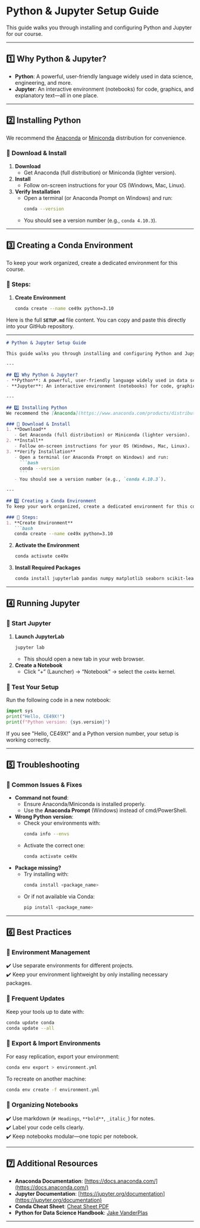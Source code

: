 # Python & Jupyter Setup Guide

This guide walks you through installing and configuring Python and Jupyter for our course.

---

## 1️⃣ Why Python & Jupyter?
- **Python**: A powerful, user-friendly language widely used in data science, engineering, and more.  
- **Jupyter**: An interactive environment (notebooks) for code, graphics, and explanatory text—all in one place.

---

## 2️⃣ Installing Python
We recommend the [Anaconda](https://www.anaconda.com/products/distribution) or [Miniconda](https://docs.conda.io/en/latest/miniconda.html) distribution for convenience.

### 🔹 Download & Install
1. **Download**  
   - Get Anaconda (full distribution) or Miniconda (lighter version).
2. **Install**  
   - Follow on-screen instructions for your OS (Windows, Mac, Linux).
3. **Verify Installation**  
   - Open a terminal (or Anaconda Prompt on Windows) and run:
     ```bash
     conda --version
     ```
   - You should see a version number (e.g., `conda 4.10.3`).

---

## 3️⃣ Creating a Conda Environment
To keep your work organized, create a dedicated environment for this course.

### 🔹 Steps:
1. **Create Environment**  
   ```bash
   conda create --name ce49x python=3.10
Here is the full **`SETUP.md`** file content. You can copy and paste this directly into your GitHub repository.  

---

```md
# Python & Jupyter Setup Guide

This guide walks you through installing and configuring Python and Jupyter for our course.

---

## 1️⃣ Why Python & Jupyter?
- **Python**: A powerful, user-friendly language widely used in data science, engineering, and more.  
- **Jupyter**: An interactive environment (notebooks) for code, graphics, and explanatory text—all in one place.

---

## 2️⃣ Installing Python
We recommend the [Anaconda](https://www.anaconda.com/products/distribution) or [Miniconda](https://docs.conda.io/en/latest/miniconda.html) distribution for convenience.

### 🔹 Download & Install
1. **Download**  
   - Get Anaconda (full distribution) or Miniconda (lighter version).
2. **Install**  
   - Follow on-screen instructions for your OS (Windows, Mac, Linux).
3. **Verify Installation**  
   - Open a terminal (or Anaconda Prompt on Windows) and run:
     ```bash
     conda --version
     ```
   - You should see a version number (e.g., `conda 4.10.3`).

---

## 3️⃣ Creating a Conda Environment
To keep your work organized, create a dedicated environment for this course.

### 🔹 Steps:
1. **Create Environment**  
   ```bash
   conda create --name ce49x python=3.10
   ```
2. **Activate the Environment**  
   ```bash
   conda activate ce49x
   ```
3. **Install Required Packages**  
   ```bash
   conda install jupyterlab pandas numpy matplotlib seaborn scikit-learn
   ```

---

## 4️⃣ Running Jupyter
### 🔹 Start Jupyter
1. **Launch JupyterLab**  
   ```bash
   jupyter lab
   ```
   - This should open a new tab in your web browser.
2. **Create a Notebook**  
   - Click “+” (Launcher) → “Notebook” → select the `ce49x` kernel.

### 🔹 Test Your Setup
Run the following code in a new notebook:
```python
import sys
print("Hello, CE49X!")
print(f"Python version: {sys.version}")
```

If you see "Hello, CE49X!" and a Python version number, your setup is working correctly.

---

## 5️⃣ Troubleshooting
### 🔹 Common Issues & Fixes
- **Command not found**:  
  - Ensure Anaconda/Miniconda is installed properly.
  - Use the **Anaconda Prompt** (Windows) instead of cmd/PowerShell.
- **Wrong Python version**:  
  - Check your environments with:
    ```bash
    conda info --envs
    ```
  - Activate the correct one:
    ```bash
    conda activate ce49x
    ```
- **Package missing?**  
  - Try installing with:
    ```bash
    conda install <package_name>
    ```
  - Or if not available via Conda:
    ```bash
    pip install <package_name>
    ```

---

## 6️⃣ Best Practices
### 🔹 Environment Management  
✔️ Use separate environments for different projects.  
✔️ Keep your environment lightweight by only installing necessary packages.  

### 🔹 Frequent Updates  
Keep your tools up to date with:
```bash
conda update conda
conda update --all
```

### 🔹 Export & Import Environments  
For easy replication, export your environment:
```bash
conda env export > environment.yml
```
To recreate on another machine:
```bash
conda env create -f environment.yml
```

### 🔹 Organizing Notebooks  
✔️ Use markdown (`# Headings`, `**bold**`, `_italic_`) for notes.  
✔️ Label your code cells clearly.  
✔️ Keep notebooks modular—one topic per notebook.  

---

## 7️⃣ Additional Resources
- **Anaconda Documentation**: [https://docs.anaconda.com/](https://docs.anaconda.com/)  
- **Jupyter Documentation**: [https://jupyter.org/documentation](https://jupyter.org/documentation)  
- **Conda Cheat Sheet**: [Cheat Sheet PDF](https://docs.conda.io/projects/conda/en/latest/user-guide/cheatsheet/)  
- **Python for Data Science Handbook**: [Jake VanderPlas](https://jakevdp.github.io/PythonDataScienceHandbook/)  

---
